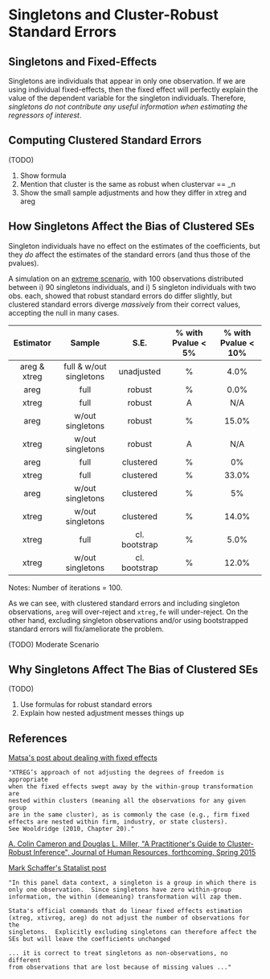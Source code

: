 
# Singletons and Cluster-Robust Standard Errors

## Singletons and Fixed-Effects

Singletons are individuals that appear in only one observation. If we are using individual fixed-effects, then the fixed effect will perfectly explain the value of the dependent variable for the singleton individuals. Therefore, *singletons do not contribute any useful information when estimating the regressors of interest*.

## Computing Clustered Standard Errors

(TODO)
1. Show formula
2. Mention that cluster is the same as robust when clustervar == _n
3. Show the small sample adjustments and how they differ in xtreg and areg

## How Singletons Affect the Bias of Clustered SEs

Singleton individuals have no effect on the estimates of the coefficients, but they *do* affect the estimates of the standard errors (and thus those of the pvalues).

A simulation on an [extreme scenario](https://github.com/sergiocorreia/reghdfe/blob/master/misc/example_nested_bug.do), with 100 observations distributed between i) 90 singletons individuals, and i) 5 singleton individuals with two obs. each, showed that robust standard errors do differ slightly, but clustered standard errors diverge *massively* from their correct values, accepting the null in many cases.

|   Estimator  |          Sample         |      S.E.     | % with Pvalue < 5%    | % with Pvalue < 10%   |
|:------------:|:-----------------------:|:-------------:|:---------------------:|:---------------------:|
| areg & xtreg | full & w/out singletons |   unadjusted  |                     % |                  4.0% |
|     areg     |           full          |     robust    |                     % |                  0.0% |
|     xtreg    |           full          |     robust    |                     A |                   N/A |
|     areg     |     w/out singletons    |     robust    |                     % |                 15.0% |
|     xtreg    |     w/out singletons    |     robust    |                     A |                   N/A |
|     areg     |           full          |   clustered   |                     % |                    0% |
|     xtreg    |           full          |   clustered   |                     % |                 33.0% |
|     areg     |     w/out singletons    |   clustered   |                     % |                    5% |
|     xtreg    |     w/out singletons    |   clustered   |                     % |                 14.0% |
|     xtreg    |           full          | cl. bootstrap |                     % |                  5.0% |
|     xtreg    |     w/out singletons    | cl. bootstrap |                     % |                 12.0% |
Notes: Number of iterations = 100.

As we can see, with clustered standard errors and including singleton observations, `areg` will over-reject and `xtreg,fe` will under-reject. On the other hand, excluding singleton observations and/or using bootstrapped standard errors will fix/ameliorate the problem.

(TODO) Moderate Scenario


## Why Singletons Affect The Bias of Clustered SEs

(TODO)
1. Use formulas for robust standard errors
2. Explain how nested adjustment messes things up

## References

[Matsa's post about dealing with fixed effects](http://www.kellogg.northwestern.edu/faculty/matsa/htm/fe.htm)
	
	"XTREG’s approach of not adjusting the degrees of freedom is appropriate
	when the fixed effects swept away by the within-group transformation are 
	nested within clusters (meaning all the observations for any given group 
	are in the same cluster), as is commonly the case (e.g., firm fixed 
	effects are nested within firm, industry, or state clusters). 
	See Wooldridge (2010, Chapter 20)."

[A. Colin Cameron and Douglas L. Miller, "A Practitioner's Guide to Cluster-Robust Inference", Journal of Human Resources, forthcoming, Spring 2015](http://cameron.econ.ucdavis.edu/research/Cameron_Miller_Cluster_Robust_October152013.pdf)

[Mark Schaffer's Statalist post](http://www.stata.com/statalist/archive/2006-07/msg00535.html)

	"In this panel data context, a singleton is a group in which there is
	only one observation.  Since singletons have zero within-group
	information, the within (demeaning) transformation will zap them.

	Stata's official commands that do linear fixed effects estimation
	(xtreg, xtivreg, areg) do not adjust the number of observations for the
	singletons.  Explicitly excluding singletons can therefore affect the
	SEs but will leave the coefficients unchanged

	... it is correct to treat singletons as non-observations, no different 
	from observations that are lost because of missing values ..."

